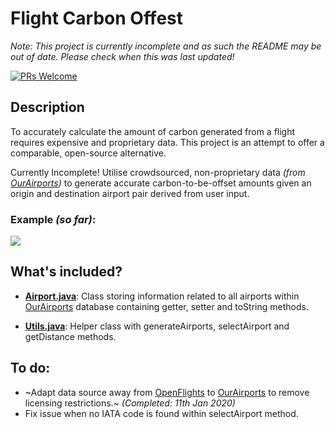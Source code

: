 # Flight Carbon Offest
_Note: This project is currently incomplete and as such the README may be out of date. Please check when this was last updated!_

[![PRs Welcome](https://img.shields.io/badge/PRs-welcome-brightgreen.svg?style=flat-square)](http://makeapullrequest.com)

## Description
To accurately calculate the amount of carbon generated from a flight requires expensive and proprietary data. This project is an attempt to offer a comparable, open-source alternative.

Currently Incomplete! Utilise crowdsourced, non-proprietary data _(from [OurAirports](https://ourairports.com/))_ to generate accurate carbon-to-be-offset amounts given an origin and destination airport pair derived from user input.

### Example _(so far)_:
![](example.gif)

## What's included?
* [**Airport.java**](https://github.com/followingell/flight_carbon_offest/blob/master/src/Airport.java): Class storing information related to all airports within [OurAirports](https://ourairports.com/) database containing getter, setter and toString methods.

* [**Utils.java**](https://github.com/followingell/flight_carbon_offest/blob/master/src/Utils.java): Helper class with generateAirports, selectAirport and getDistance methods.

## To do:
* ~Adapt data source away from [OpenFlights](https://openflights.org/) to [OurAirports](https://ourairports.com/data/) to remove licensing restrictions.~ _(Completed: 11th Jan 2020)_
* Fix issue when no IATA code is found within selectAirport method.
